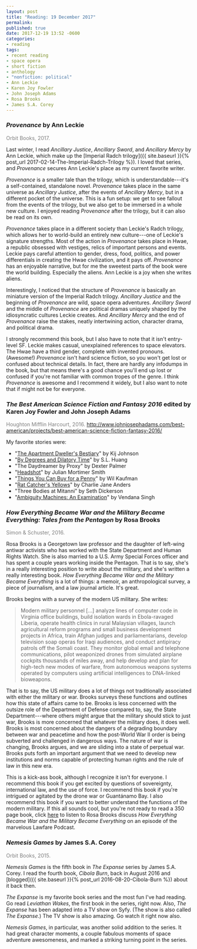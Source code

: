 ```yaml
---
layout: post
title: "Reading: 19 December 2017"
permalink:
published: true
date: 2017-12-19 13:52 -0600
categories:
- reading
tags:
- recent reading
- space opera
- short fiction
- anthology
- "nonfiction: political"
- Ann Leckie
- Karen Joy Fowler
- John Joseph Adams
- Rosa Brooks
- James S.A. Corey
---
```


### *Provenance* by Ann Leckie

<p style="color: gray;">Orbit Books, 2017.</p>

Last winter, I read *Ancillary Justice*, *Ancillary Sword*, and *Ancillary Mercy* by Ann Leckie, which make up the [Imperial Radch trilogy]({{ site.baseurl }}{% post_url 2017-02-14-The-Imperial-Radch-Trilogy %}). I loved that series, and *Provenance* secures Ann Leckie's place as my current favorite writer.

*Provenance* is a smaller tale than the trilogy, which is understandable---it's a self-contained, standalone novel. *Provenance* takes place in the same universe as *Ancillary Justice*, after the events of *Ancillary Mercy*, but in a different pocket of the universe. This is a fun setup: we get to see fallout from the events of the trilogy, but we also get to be immersed in a whole new culture. I enjoyed reading *Provenance* after the trilogy, but it can also be read on its own.

*Provenance* takes place in a different society than Leckie's Radch trilogy, which allows her to world-build an entirely new culture---one of Leckie's signature strengths. Most of the action in *Provenance* takes place in Hwae, a republic obsessed with vestiges, relics of important persons and events. Leckie pays careful attention to gender, dress, food, politics, and power differentials in creating the Hwae civilization, and it pays off. *Provenance* has an enjoyable narrative, but for me the sweetest parts of the book were the world building. Especially the aliens. Ann Leckie is a joy when she writes aliens.

Interestingly, I noticed that the structure of *Provenance* is basically an miniature version of the Imperial Radch trilogy. *Ancillary Justice* and the beginning of *Provenance* are wild, space opera adventures. *Ancillary Sword* and the middle of *Provenance* are political dramas uniquely shaped by the idiosyncratic cultures Leckie creates. And *Ancillary Mercy* and the end of *Provenance* raise the stakes, neatly intertwining action, character drama, and political drama.

I strongly recommend this book, but I also have to note that it isn't entry-level SF. Leckie makes casual, unexplained references to space elevators. The Hwae have a third gender, complete with invented pronouns. (Awesome!) *Provenance* isn't hard science fiction, so you won't get lost or confused about technical details. In fact, there are hardly any infodumps in the book, but that means there's a good chance you'll end up lost or confused if you're not familiar with common tropes of the genre. I think *Provenance* is awesome and I recommend it widely, but I also want to note that if might not be for everyone.

### *The Best American Science Fiction and Fantasy 2016* edited by Karen Joy Fowler and John Joseph Adams

<p style="color: gray;">Houghton Mifflin Harcourt, 2016. <a href="http://www.johnjosephadams.com/best-american/projects/best-american-science-fiction-fantasy-2016/">http://www.johnjosephadams.com/best-american/projects/best-american-science-fiction-fantasy-2016/</a></p>

My favorite stories were:

* "[The Apartment Dweller's Bestiary](http://clarkesworldmagazine.com/johnson_01_15/)" by Kij Johnson
* "[By Degrees and Dilatory Time](http://strangehorizons.com/fiction/by-degrees-and-dilatory-time/)" by S.L. Huang
* "The Daydreamer by Proxy" by Dexter Palmer
* "[Headshot](https://motherboard.vice.com/en_us/article/ae3agk/headshot)" by Julian Mortimer Smith
* "[Things You Can Buy for a Penny](http://www.lightspeedmagazine.com/fiction/things-can-buy-penny/)" by Wil Kaufman
* "[Rat Catcher's Yellows](https://kotaku.com/read-a-short-story-where-video-game-cats-save-peoples-s-1725041677)" by Charlie Jane Anders
* "Three Bodies at Mitanni" by Seth Dickerson
* "[Ambiguity Machines: An Examination](https://www.tor.com/2015/04/29/ambiguity-machines-an-examination-vandana-singh/)" by Vendana Singh

### *How Everything Became War and the Military Became Everything: Tales from the Pentagon* by Rosa Brooks

<p style="color: gray;">Simon & Schuster, 2016.</p>

Rosa Brooks is a Georgetown law professor and the daughter of left-wing antiwar activists who has worked with the State Department and Human Rights Watch. She is also married to a U.S. Army Special Forces officer and has spent a couple years working inside the Pentagon. That is to say, she's in a really interesting position to write about the military, and she's written a really interesting book. *How Everything Became War and the Military Became Everything* is a lot of things: a memoir, an anthropological survey, a piece of journalism, and a law journal article. It's great.

Brooks begins with a survey of the modern US military. She writes:

> Modern military personnel [...] analyze lines of computer code in Virginia office buildings, build isolation wards in Ebola-ravaged Liberia, operate health clinics in rural Malaysian villages, launch agricultural reform programs and small business development projects in Africa, train Afghan judges and parliamentarians, develop television soap operas for Iraqi audiences, and conduct antipiracy patrols off the Somali coast. They monitor global email and telephone communications, pilot weaponized drones from simulated airplane cockpits thousands of miles away, and help develop and plan for high-tech new modes of warfare, from autonomous weapons systems operated by computers using artificial intelligences to DNA-linked bioweapons.

That is to say, the US military does a lot of things not traditionally associated with either the military or war. Brooks surveys these functions and outlines how this state of affairs came to be. Brooks is less concerned with the outsize role of the Department of Defense compared to, say, the State Department---where others might argue that the military should stick to just war, Brooks is more concerned that whatever the military does, it does well. Brooks is most concerned about the dangers of a degrading boundary between war and peacetime and how the post-World War II order is being subverted and challenged in dangerous ways. The nature of war is changing, Brooks argues, and we are sliding into a state of perpetual war. Brooks puts forth an important argument that we need to develop new institutions and norms capable of protecting human rights and the rule of law in this new era.

This is a kick-ass book, although I recognize it isn't for everyone. I recommend this book if you get excited by questions of sovereignty, international law, and the use of force. I recommend this book if you're intrigued or agitated by the drone war or Guantánamo Bay. I also recommend this book if you want to better understand the functions of the modern military.
If this all sounds cool, but you're not ready to read a 350 page book, click [here](https://lawfareblog.com/lawfare-podcast-rosa-brooks-how-everything-became-war-and-military-became-everything) to listen to Rosa Brooks discuss *How Everything Became War and the Military Became Everything* on an episode of the marvelous Lawfare Podcast.

### *Nemesis Games* by James S.A. Corey

<p style="color: gray;">Orbit Books, 2015.</p>

*Nemesis Games* is the fifth book in *The Expanse* series by James S.A. Corey. I read the fourth book, *Cibola Burn*, back in August 2016 and [blogged]({{ site.baseurl }}{% post_url 2016-08-20-Cibola-Burn %}) about it back then.

*The Expanse* is my favorite book series and the most fun I've had reading. Go read *Leviathan Wakes*, the first book in the series, right now. Also, *The Expanse* has been adapted into a TV show on Syfy. (The show is also called *The Expanse*.) The TV show is also amazing. Go watch it right now also.

*Nemesis Games*, in particular, was another solid addition to the series. It had great character moments, a couple fabulous moments of space adventure awesomeness, and marked a striking turning point in the series.
